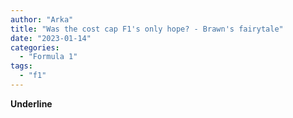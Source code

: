 ```yaml
---
author: "Arka"
title: "Was the cost cap F1's only hope? - Brawn's fairytale"
date: "2023-01-14"
categories: 
  - "Formula 1"
tags: 
  - "f1"
---
```




__Underline__

